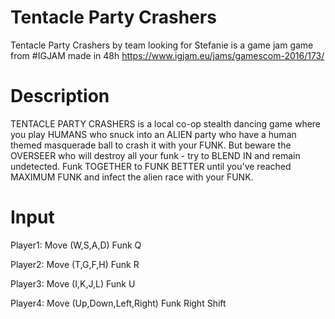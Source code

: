 # Tentacle Party Crashers

Tentacle Party Crashers by team looking for Stefanie
is a game jam game from #IGJAM made in 48h
https://www.igjam.eu/jams/gamescom-2016/173/

# Description
TENTACLE PARTY CRASHERS is a local co-op stealth dancing game where you play HUMANS who snuck into an ALIEN party who have a human themed masquerade ball to crash it with your FUNK. But beware the OVERSEER who will destroy all your funk - try to BLEND IN and remain undetected. Funk TOGETHER to FUNK BETTER until you've reached MAXIMUM FUNK and infect the alien race with your FUNK.

# Input
Player1: Move (W,S,A,D) Funk Q

Player2: Move (T,G,F,H) Funk R

Player3: Move (I,K,J,L) Funk U

Player4: Move (Up,Down,Left,Right) Funk Right Shift

